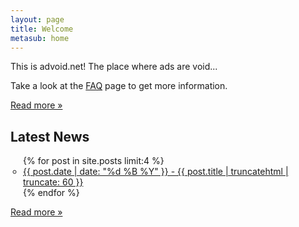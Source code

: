 ```yaml
---
layout: page
title: Welcome
metasub: home
---
```


<p>This is advoid.net! The place where ads are void...</p>

<p>Take a look at the <a href="/faq/">FAQ</a> page to get more information.</p>

<p><a href="/about/">Read more &raquo;</a></p>

<h2>Latest News</h2>

<ul class="entries" style="list-style-type: circle;padding-left:20px;">
{% for post in site.posts limit:4 %}
<li>
  <a href="{{ post.url }}" title="{{ post.date | date: "%d %B %Y" }} - {{ post.title | truncatehtml }}">{{ post.date | date: "%d %B %Y" }} - {{ post.title | truncatehtml | truncate: 60 }}</a>
</li>
{% endfor %}
</ul>
<p><a href="/news/">Read more &raquo;</a></p>
